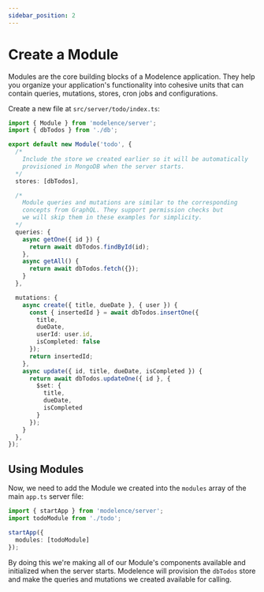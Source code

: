 ```yaml
---
sidebar_position: 2
---
```


# Create a Module

Modules are the core building blocks of a Modelence application. They help you organize your application's functionality into cohesive units that can contain queries, mutations, stores, cron jobs and configurations.

Create a new file at `src/server/todo/index.ts`:

```typescript title="src/server/todo/index.ts"
import { Module } from 'modelence/server';
import { dbTodos } from './db';

export default new Module('todo', {
  /*
    Include the store we created earlier so it will be automatically
    provisioned in MongoDB when the server starts.
  */
  stores: [dbTodos],

  /*
    Module queries and mutations are similar to the corresponding
    concepts from GraphQL. They support permission checks but
    we will skip them in these examples for simplicity.
  */
  queries: {
    async getOne({ id }) {
      return await dbTodos.findById(id);
    },
    async getAll() {
      return await dbTodos.fetch({});
    }
  },

  mutations: {
    async create({ title, dueDate }, { user }) {
      const { insertedId } = await dbTodos.insertOne({
        title,
        dueDate,
        userId: user.id,
        isCompleted: false
      });
      return insertedId;
    },
    async update({ id, title, dueDate, isCompleted }) {
      return await dbTodos.updateOne({ id }, {
        $set: {
          title,
          dueDate,
          isCompleted
        }
      });
    }
  },
});
```

## Using Modules

Now, we need to add the Module we created into the `modules` array of the main `app.ts` server file:

```ts title="src/server/app.ts"
import { startApp } from 'modelence/server';
import todoModule from './todo';

startApp({
  modules: [todoModule]
});
```

By doing this we're making all of our Module's components available and initialized when the server starts. Modelence will provision the `dbTodos` store and make the queries and mutations we created available for calling.
